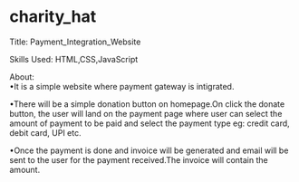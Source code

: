 # charity_hat
  Title: Payment_Integration_Website
  
  Skills Used: HTML,CSS,JavaScript
  
  About:  
  •It is a simple website where payment gateway is intigrated.
  
  •There will be a simple donation button on homepage.On click the donate button, the user will land on the payment page where user can select the amount of payment to      be paid and select the payment type eg: credit card, debit card, UPI etc.
  
  •Once the payment is done and invoice will be generated and email will be sent to the user for the payment received.The invoice will contain the amount.
